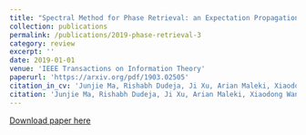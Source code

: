 ```yaml
---
title: "Spectral Method for Phase Retrieval: an Expectation Propagation Perspective"
collection: publications
permalink: /publications/2019-phase-retrieval-3
category: review
excerpt: ''
date: 2019-01-01
venue: 'IEEE Transactions on Information Theory'
paperurl: 'https://arxiv.org/pdf/1903.02505'
citation_in_cv: 'Junjie Ma, Rishabh Dudeja, Ji Xu, Arian Maleki, Xiaodong Wang. &quot;Spectral Method for Phase Retrieval: an Expectation Propagation Perspective.&quot; <i> Under review of IEEE Transactions on Information Theory </i>, 2019.'
citation: 'Junjie Ma, Rishabh Dudeja, Ji Xu, Arian Maleki, Xiaodong Wang. &quot;Spectral Method for Phase Retrieval: an Expectation Propagation Perspective.&quot; <i> Under review of IEEE Transactions on Information Theory </i>, 2019.'
---
```



[Download paper here](https://arxiv.org/pdf/1903.02505.pdf)
